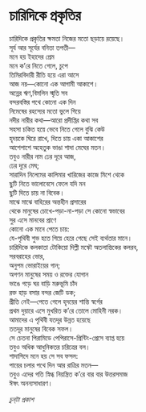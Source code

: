 # চারিদিকে প্রকৃতির

চারিদিকে প্রকৃতির ক্ষমতা নিজের মতো ছড়ায়ে রয়েছে।  
সূর্য আর সূর্যের বনিতা তপতী—  
মনে হয় ইহাদের প্রেম  
মনে ক’রে নিতে গেলে, চুপে  
তিমিরবিদারী রীতি হয়ে এরা আসে  
আজ নয়—কোনো এক আগামী আকাশে।  
অন্নের ঋণ,বিমলিন স্মৃতি সব  
বন্দরবস্তির পথে কোনো এক দিন  
নিমেষের রহস্যের মতো ভুলে গিয়ে  
নদীর নারীর কথা—আরো প্রদীপ্তির কথা সব  
সহসা চকিত হয়ে ভেবে নিতে গেলে বুঝি কেউ  
হৃদয়কে ঘিরে রাখে, দিতে চায় একা আকাশের  
আশেপাশে অহেতুক ভাঙা শাদা মেঘের মতন।  
তবুও নারীর নাম ঢের দূরে আজ,  
ঢের দূরে মেঘ;  
সারাদিন নিলেমের কালিমার খারিজের কাজে মিশে থেকে  
ছুটি নিতে ভালোবেসে ফেলে যদি মন  
ছুটি দিতে চায় না বিবেক।  
মাঝে মাঝে বাহিরের অন্তহীন প্রসারের  
থেকে মানুষের চোখে-পড়া-না-পড়া সে কোনো স্বভাবের  
সুর এসে মানবের প্রাণে  
কোনো এক মানে পেতে চায়:  
যে-পৃথিবী শুভ হতে গিয়ে হেরে গেছে সেই ব্যর্থতার মানে।  
চারিদিকে কলকাতা টোকিয়ো দিল্লী মস্কৌ অতলান্তিকের কলরব,  
সরবরাহের ভোর,  
অনুপম ভোরাইয়ের গান;  
অগণন মানুষের সময় ও রক্তের যোগান  
ভাঙে গড়ে ঘর বাড়ি মরুভূমি চাঁদ  
রক্ত হাড় বসার বন্দর জেটি ডক;  
প্রীতি নেই—পেতে গেলে হৃদয়ের শান্তি স্বর্গের  
প্রথম দুয়ারে এসে মুখরিত ক’রে তোলে মোহিনী নরক।  
আমাদের এ পৃথিবী যতদূর উন্নত হয়েছে  
ততদূর মানুষের বিবেক সফল।  
সে চেতনা পিরামিডে পেপিরাসে-প্রিন্টিং-প্রেসে ব্যাপ্ত হয়ে  
তবুও অধিক আধুনিকতর চরিত্রের বল।  
শাদাসিদে মনে হয় সে সব ফসল:  
পায়ের চলার পথে দিন আর রাত্রির মতন—  
তবুও এদের গতি স্নিগ্ধ নিয়ন্ত্রিত ক’রে বার বার উত্তরসমাজ  
ঈষৎ অনন্যসাধারণ।

_চুন্‌টা প্রকাশ_


